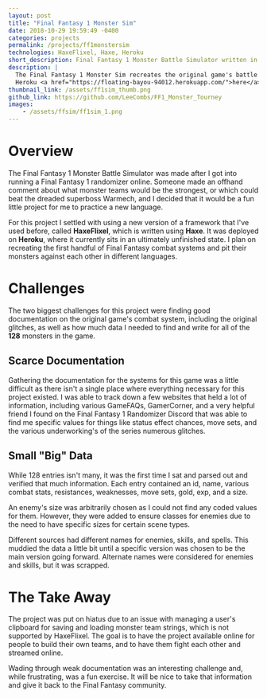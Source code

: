 ```yaml
---
layout: post
title: "Final Fantasy 1 Monster Sim"
date: 2018-10-29 19:59:49 -0400
categories: projects
permalink: /projects/ff1monstersim
technologies: HaxeFlixel, Haxe, Heroku
short_description: Final Fantasy 1 Monster Battle Simulator written in <string>Haxe</strong> using the <strong>HaxeFlixel</strong> framework.
description: |
  The Final Fantasy 1 Monster Sim recreates the original game's battle system then pits two teams of monsters against each other to see which would win. It was developed using the 2D game engine <strong>HaxeFlixel</strong>, and is currently hosted on 
  Heroku <a href="https://floating-bayou-94012.herokuapp.com/">here</a> (give it a minute to spin up).
thumbnail_link: /assets/ff1sim_thumb.png
github_link: https://github.com/LeeCombs/FF1_Monster_Tourney
images:
    - /assets/ffsim/ff1sim_1.png
---
```


# Overview
The Final Fantasy 1 Monster Battle Simulator was made after I got into running a Final Fantasy 1 randomizer online. Someone made an offhand comment about what monster teams would be the strongest, or which could beat the dreaded superboss Warmech, and I decided that it would be a fun little project for me to practice a new language.

For this project I settled with using a new version of a framework that I've used before, called **HaxeFlixel**, which is written using **Haxe**. It was deployed on **Heroku**, where it currently sits in an ultimately unfinished state. I plan on recreating the first handful of Final Fantasy combat systems and pit their monsters against each other in different languages.

# Challenges
The two biggest challenges for this project were finding good documentation on the original game's combat system, including the original glitches, as well as how much data I needed to find and write for all of the **128** monsters in the game. 

## Scarce Documentation

Gathering the documentation for the systems for this game was a little difficult as there isn't a single place where everything necessary for this project existed. I was able to track down a few websites that held a lot of information, including various GameFAQs, GamerCorner, and a very helpful friend I found on the Final Fantasy 1 Randomizer Discord that was able to find me specific values for things like status effect chances, move sets, and the various underworking's of the series numerous glitches.

## Small "Big" Data

While 128 entries isn't many, it was the first time I sat and parsed out and verified that much information.  Each entry contained an id, name, various combat stats, resistances, weaknesses, move sets, gold, exp, and a size.

An enemy's size was arbitrarily chosen as I could not find any coded values for them. However, they were added to ensure classes for enemies due to the need to have specific sizes for certain scene types. 

Different sources had different names for enemies, skills, and spells. This muddied the data a little bit until a specific version was chosen to be the main version going forward. Alternate names were considered for enemies and skills, but it was scrapped. 

# The Take Away
The project was put on hiatus due to an issue with managing a user's clipboard for saving and loading monster team strings, which is not supported by HaxeFlixel. The goal is to have the project available online for people to build their own teams, and to have them fight each other and streamed online.

Wading through weak documentation was an interesting challenge and, while frustrating, was a fun exercise. It will be nice to take that information and give it back to the Final Fantasy community.